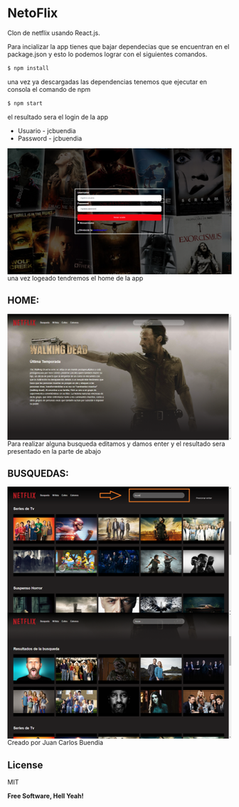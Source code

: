 # NetoFlix

Clon de netflix usando React.js.  

Para incializar la app tienes que bajar dependecias que se encuentran en el 
package.json y esto lo podemos lograr con el siguientes comandos.
```sh
$ npm install 
```

una vez ya descargadas las dependencias tenemos que ejecutar en consola el comando de npm 

```sh
$ npm start
```

el resultado sera el login de la app


*  Usuario  - jcbuendia
*  Password - jcbuendia

<img src="Login.png"
     alt="login"
     style="float: left; margin-right: 10px;" />

una vez logeado tendremos el home de la app

## HOME:

<img src="Home.png"
     alt="home"
     style="float: left; margin-right: 10px;" />

Para realizar alguna busqueda editamos y damos enter y el resultado sera presentado en la parte de abajo 

## BUSQUEDAS:

<img src="Search.png"
     alt="search"
     style="float: left; margin-right: 10px;" />

<img src="Result.png"
     alt="result"
     style="float: left; margin-right: 10px;" />


Creado por Juan Carlos Buendia

License
----

MIT


**Free Software, Hell Yeah!**
